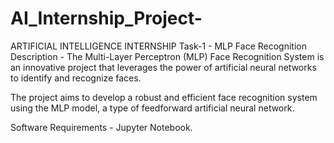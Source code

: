 # AI_Internship_Project-
ARTIFICIAL INTELLIGENCE INTERNSHIP
Task-1 - MLP Face Recognition
Description -
The Multi-Layer Perceptron (MLP) Face Recognition System is an innovative project that leverages the power of artificial neural networks to identify and recognize faces.

The project aims to develop a robust and efficient face recognition system using the MLP model, a type of feedforward artificial neural network.

Software Requirements -
Jupyter Notebook.

